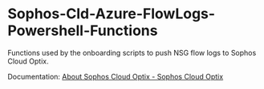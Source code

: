 # Sophos-Cld-Azure-FlowLogs-Powershell-Functions

Functions used by the onboarding scripts to push NSG flow logs to Sophos Cloud Optix.

Documentation: [About Sophos Cloud Optix - Sophos Cloud Optix](https://docs.sophos.com/pcg/optix/help/en-us/index.html) 